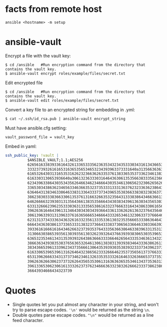 # facts from remote host
```shell
ansible <hostname> -m setup
```

# ansible-vault
Encrypt a file with the vault key:
```shell
$ cd /ansible	#Run encryption command from the directory that contains the vault key.
$ ansible-vault encrypt roles/example/files/secret.txt
```
Edit encrypted file
```shell
$ cd /ansible	#Run encryption command from the directory that contains the vault key.
$ ansible-vault edit roles/example/files/secret.txt
``` 

Convert a key file to an encrypted string for embedding in .yml:
```shell
$ cat ~/.ssh/id_rsa.pub | ansible-vault encrypt_string
```

Must have ansible.cfg setting:
```shell
vault_password_file = vault_key
```

Embed in yaml:
```yaml
ssh_public_key: !vault |
          $ANSIBLE_VAULT;1.1;AES256
          62656163383933616432613365333562363534323435333034316134366538633236373936363030
          3332373932616165316365356534653234393963373331640a313566363632386635663764643938
          61653264303131653531626232366362633537613833653537336234613837376363376131313138
          6163303130653936640a306132363330316464363061353566383335623665376561656566313139
          62343963386430353435626466346234666430353461306562323062656266653237336364656237
          33653034386362346563346366353237353331333136376232336362386439666431353134663139
          63646431383463306463383133643337373439653538366338383238363737303363306563633863
          38623830333836633061353761316632663532356431333838643466366137623138326364393031
          64626666323930313135643661383535666434303834396136303435653039346633613938633339
          63313266623962353330363133356538616332376663316434386330616563386266393365643838
          39626361646439613134643034303439366433613362626136323764356461323136343030376538
          30613963393131396337616365666534666433326534613230633737666462643066393931643039
          62313137343336343632616332356133353361303235356665333863646436336238356538303763
          66643436303861373365333138323736643338373065633664633033663937313764363232303563
          39336161666161643462663237393537643335636638646338396331353138303562383033623030
          31306630386539356130393561303262393264376639393830653035396539383761366531636162
          63653235346134313539393264386366633336646265643335346361343233373535376665366262
          38663634393835383765636532646130613838313939383464333638626135643134616531633461
          38343665396133396234373566613064353939303538393233373439623738663932636331623833
          61633065396539613162646432386562333266646235373565613737663339643465633465356537
          65313962666334313737346234613263353533326164633263666537373533656565323533633532
          39626362663062373732626435653530613163636365353461343735363135393438666661333836
          39613365306230616133326237376234666363323832626662333738623861316261633862643931
          36643934666434323739
```

# Quotes
- Single quotes let you put almost any character in your string, and won't try to parse escape codes. `'\n'` would be returned as the string `\n`.
- Double quotes parse escape codes. `"\n"` would be returned as a line feed character.
